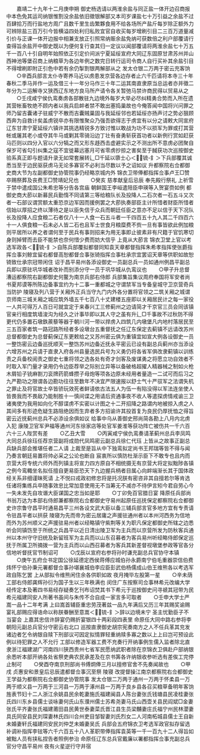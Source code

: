 <!-- { "loadSidebar": true } -->
　　嘉靖二十九年十二月庚申朔  御史杨选请以两淮余盐与同正盐一体开边召商报中本色免其运司纳银惟割没余盐依旧徵银解部又本司岁课盐七十万引益之余盐不过百肆拾万而行盐地方周广且数千里生齿繁夥食用不给各场所产盐斤每岁除正额外力可辨除盐三百万引今皆横溢四处利归私败宜官自收买每岁增刷引目二三百万道量减引价与正课一体开边报中相兼支放正引照常纳赈余盐免纳可获数倍之利户部覆请行查得旨余盐开中御史既以为便何复行查其归一定议以闻部覆请将两淮余盐七十万五千一百八十引自明年始照依正引定价间派宁夏延绥宣府大同辽东固原甘肃苏州并山西神池等堡召商上纳粮草为各边年例之数完日转行运司令商人自行买补其余盐引目不得增刷即附正引色中若有余仍掣割银两解部从之  发太仓银二万两于密云充客饷
　　○辛酉兵部言太仆寺寄养马近以虏患发京营各边存者止六千匹请将本寺三十年春秋二季马并作一运及借三十一年分马作三十年二运其南直隶原当总运者亦并徵二年分为二运解寺又狭西辽东地方良马所产请令各关暂弛马禁许商民得以贸易从之
　　○壬戌咸宁侯仇鸾奏虏各部散驻九边境外每岁大举必尽纠精勇合势而入所在遗其营帐畜牧绝不顾内者以我兵启衅者禁不敢出塞捣巢故也今俺答闻中国将兴问罪之师乃留吉囊诸子驻威宁不散而吉囊贼巢固与我延绥邻也若延绥亦扬声讨之势必狠顾西奔为自救计矣盖虏锐卒亦有限惟聚众乃强吾欲得志于虏宜有以分之请敕大同宣府辽东甘肃宁夏延绥六镇许其挑选精锐多方致讨惟以敢战为功不以损军为罪或打其营帐或屠其老小或夺其牛马或剿其零骑沿边丁壮有奋勇斩获首功者以新例行赏如赶获马匹则以四分入官以六分犒之而又形东趍西击虚避实示之不测出所不意虏必团聚自保岁可省勾引纠集之寇不宜徙幕远塞月可省零虏抄掠之害矣至于馘获功次巡按御史验系真正即与题请升录无如常套展转辶□千延以隳士心＜锍-釒＞下兵部覆其诚悉当至于边民驱获虏马无论多寡官不必利当尽数以予之诏如议  升都察院右佥都御史商大节为左副都御史协管院事仍经略京城内外  锦衣卫带俸都指挥佥事卢王□赞卒赐祭葬及丧费王□赞靖妃兄也
　　○癸亥  慈孝献皇后忌辰  奉先殿行祭礼  上祈雪于禁中遣成国公朱希忠等分告各宫庙  朝鲜国王李峘遣陪臣申瑛等入贺宴赍如例  都御史商大莭以新募民兵勤惰不同请第三等给粮队长及投降人二石次者一石五斗又次者一石部议谓赏额太重恐京边军因而援例罢之大莭执奏部臣主计所惜者财臣所惜者信始以厚招之终以薄待之是以臣失信于众兵而朝廷任臣之意亦不足以信于天下况队长及投降人应食粮二石者仅八十一人食一石五斗者一千四百五十九人其二千四百六十一人俱食粮一石未必人皆二石也且军士世食月粮糜费不赀一旦有事皆欲此例加粮则平居所以养之者谓何至于民兵有事则招来为用无事即止彼素非有尺籍于官饥寒切身则掉臂而去臣不能禁也奈何惜少费而妨大信乎  上竟从大莭言  锦衣卫堂上官以考选军政各＜锍-釒＞自陈兵部覆拟都督同知袁天章都督指挥朱希孝指挥使张爵指挥佥事刘鲸宜留右都督高恕都督佥事张锜指挥佥事杜承宗宜罢诏天章等供职如故恕锜致仕承宗冠带闲住  诏于昌平易州各添设御史一员副总兵一员如通州例昌平副总兵即以原驻巩华城者改补而别添分守一员于巩华城从仇鸾议也
　　○甲子升总督漕运都察院右副都御史何鳌为南京兵部右侍郎  兵部集旨集议周府奉国将军安者尚书夏邦谟等所陈边备事宜约为十二事一重都城之守谓禁军当专备皇城守卫京营奇兵当防护  陵寝及列八营于关厢外正兵当守九门内外各分置将官领之二筑关厢之城谓京师南三城关厢之城应筑外墙五千七百八十丈建楼五座即以关厢居民计之每一家役一人共可得万人百日可就宜定于来春兴工三修蓟州之边请简才干京官三员会同该镇官亲行相度筑墙浚沟为经久之计事毕即以其人守之虽有升辶□千事故不过秋防不得更代仍多置石墩鉄蒺藜等器于朝川河一带以捍虏入四筑几内墩堡凡内地村落居民至三五百家者筑一路冠路所经者多设墩台五重督抚之任辽东保定去蓟镇不远请改苏州总督都御史为总督蓟保辽东更敕给之又苏州密云俱为重镇宜如宣大例各设御史一员一整饬密云边备巡抚顺天一整饬苏州边备近抚永平密云已设有副总兵蓟州亦当添设六增苏州之兵请于直隶入府各州县量选民兵号为义勇仍将各省军俱改隶蓟镇以训练责之兵备校阅责之御史七重将领之选各处有奇才剑客及废谋勇之将愿立功自效者不时取入军门量才录用仍令边臣荐举之际别立异等以备破格超擢人精器械之制如火枪木屑铅子铳麻劄刀衮牌药箭蜂攒子母炮等项各边原未经用者量造一二试可而后习之九严勘功之限谓各边勘功往往至数年不决宜严限速报以舒士气十严驭军之法谓失机之罪止及将官故士卒皆骄玩效死者鲜请依古法五人为伍一有陷没得以军法连坐使人皆畏我而不畏敌乃能制胜十一慎间谍之用请后资通事夜不收人等遣探虏情戒谕三卫诸夷使为我用如向化不醇谍虏不实密以计图之十二开招降之路谓内地被掠入虏之人其间多有形迹危疑生路阻绝因而生弃者多方招谕许其投首复为良民仍厚抚恤之得旨密云近抚蓟州总兵不必添设余俱如议  给事中乌从善御史邢尚简各勘上八月内北虏入犯  康陵卫官军尹福等通州河东徐家店等处官军姜淮等获功阵亡被伤共一千六百六十三人陛赏有差
　　○乙丑大雪
　　○丙寅咸宁侯仇鸾奏请革蓟州总兵李凤鸣大同总兵徐珏任荐京营副将成勋代凤鸣密云副总兵徐仁代珏  上皆从之故事正副总兵缺兵部会推堪任者二人请  上裁至是旨从中下独鸾拟定尚书王邦瑞等皆不得与闻乃奏言朝廷易置将帅必采之公论也断自  宸衷所以慎防杜渐示臣下不敢专也且内而京营大将专统六师外而列镇主将宣力四方原自不相统摄无有京营大将定拟黜陟各镇之例今鸾輙坐名拟任擅自更易臣恐天下九边握兵柄者目属心向衅端渐长其于国体政经关系非细谨昧死请  上不悦曰戎政初修忠将是托况朕有密咨非其自擅若尔等肯选任诸将集练兵卒随事效忠比常加意使用无不当筹无不减亦不待伊言矧今君自劳心今一失未发先自攻谮大臣谋国之忠当如是耶
　　○丁卯免百官腊日宴  降原任兵部尚书翁万达为本部右侍郎兼都察院右佥都御史守易州起原任巡抚保定都察院右佥都御史许宗鲁守昌平时通易昌平三州各设文武大臣以备三辅兵部言官多地方宜有专责请令驻昌平者以拱获  陵寝为先而帝为密云居庸之声援驻通州者以本州河西务为信地而外为苏州顺义之声援驻易州者以经略镇守紫荆等关为职凡保定都御史所辖之边悉听会同镇饬至于所统之兵昌平以近日清出陵卫军为主兵而以京营所发为防秋客兵通州以本州守守旧统及新留班军为主兵而以山东召募者为客兵易州听经略侍郎保定巡抚于所属卫所摘拨一营为主兵而以山西召募者为客兵其新差督视墩堡参政等官各分信地听督抚官节制诏可
　　○戊辰以宣府右参将孙时谦充副总兵官协守本镇
　　○庚午五府佥书定国公徐延德定西侯蒋傅应城伯孙永爵南宁伯毛重器崇信伯费炜怀宁伯孙秉元署都督佥事孙堪襄城伯李应臣彭武伯杨儒成山伯王维熊各以考选军政自陈乞罢  上从部拟令维熊闲住余各供职如故  夜月掩毕左股第一星
　　○辛未荫工部右侍郎龚辉孙衍为国子生以三年秩满也  闵住广东按察司佥事林希元改编大学经传定本及著四书易经存疑奏乞刊布诏焚其书下希元于巡按御史问寻禠其冠带为民希元福建同安人所著书虽间与朱传不合自成一家言多可取者
　　○壬申大学士严嵩一品十二年考满  上曰嵩首辅臣重忠劳茂著兹一品九年满后又历三年其赐奖谕赐宴礼部赐应得诰命以称朕眷酬至意嵩＜锍-釒＞辞以边境未宁  圣主忧勤臣子不当宴会  上嘉其忠信许辞宴仍赐折宴银四十两彩段四表里  命原任大同中路右参将李朝阳元副总兵官分守密云右北口  巡按直隶御史胡宗宪奏南方之人不任兵革其兖发诸边者乞令纳银自赎下刑部议可因定拟情罪轻重纳赎多寡之数以上上曰岂可预设此例以待犯罪之人不允行  工部以修造军器工费不充奏行开纳事例生儒入监者除北直隶浙江福建湖广河南四川狭西贵州七省军民愿纳武职者除在京锦衣卫俱赴户部纳银余悉听本部开纳各处省祭吏典农民承差及在京书筭各许纳银收参听选有差俟工完停止制可
　　○癸酉夺南京刑部尚书傅炯俸三月以擅修官舍不先奏闻故也
　　○甲戌  贞惠安和景皇后忌辰遣都督佥事沉至祭  陵寝  改提督操江南京都察院右佥都御史王学益为都察院右佥都御史协管院事  发太仓银二万两于通州一万两于怀柔县一万两于顺义县一万两于三河县一万两于涿州县一万两于良乡县各召买粮草备明年客饷  旌表节妇十二人浙江余姚县民余乾妻施氏福建闽县人陈台妻张氏钱塘县民凌桂妻张氏四川东乡县儒士谈咏妻何氏山东濮州儒士苏希尧妻马氏山西壶关县民阎斌□金妻张氏平齐妻张氏福建莆田县民黄世泰妻菜氏晋江县生员梁黼妻庄氏福宁州民林瀴妻具氏同安县民刘琛妻林氏四川合州吏目邹智妻刘氏烈女二人河南柘城县儒士王自新未婚妻轩氏福建同安民刘仲芝未婚妻吴氏  兵部会五府锦衣卫考选军政官拟存留选补调补指挥李铉等六千六百五十八人革职带俸指挥袁英等一千一百九十二人得旨如被黜人员有挟私捏告者照例参治  命原任辽东总兵官戴廉以署都指挥佥事充副总兵官分守昌平易州  夜有火星逆行守井宿
